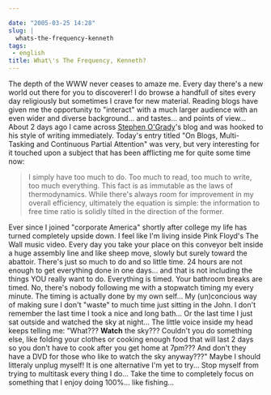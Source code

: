 ```yaml
---

date: "2005-03-25 14:28"
slug: |
  whats-the-frequency-kenneth
tags:
 - english
title: What\'s The Frequency, Kenneth?
---
```


The depth of the WWW never ceases to amaze me. Every day there's a new
world out there for you to discoverer! I do browse a handfull of sites
every day religiously but sometimes I crave for new material. Reading
blogs have given me the opportunity to "interact" with a much larger
audience with an even wider and diverse background... and tastes... and
points of view... About 2 days ago I came across [Stephen
O'Grady](http://www.redmonk.com/sogrady/)\'s blog and was hooked to his
style of writing immediately. Today\'s entry titled "On Blogs,
Multi-Tasking and Continuous Partial Attention" was very, but very
interesting for it touched upon a subject that has been afflicting me
for quite some time now:

> I simply have too much to do. Too much to read, too much to write, too
> much everything. This fact is as immutable as the laws of
> thermodynamics. While there's always room for improvement in my
> overall efficiency, ultimately the equation is simple: the information
> to free time ratio is solidly tilted in the direction of the former.

Ever since I joined "corporate America" shortly after college my life
has turned completely upside down. I feel like I'm living inside Pink
Floyd's The Wall music video. Every day you take your place on this
conveyor belt inside a huge assembly line and like sheep move, slowly
but surely toward the abattoir. There's just so much to do and so little
time. 24 hours are not enough to get everything done in one days... and
that is not including the things YOU really want to do. Everything is
timed. Your bathroom breaks are timed. No, there's nobody following me
with a stopwatch timing my every minute. The timing is actually done by
my own self... My (un)concious way of making sure I don't "waste" to
much time just sitting in the John. I don't remember the last time I
took a nice and long bath... Or the last time I just sat outside and
watched the sky at night... The little voice inside my head keeps
telling me: "What??? **Watch** the sky??? Couldn't you do something
else, like folding your clothes or cooking enough food that will last 2
days so you don't have to cook after you get home at 7pm??? And don't
they have a DVD for those who like to watch the sky anyway???" Maybe I
should litteraly unplug myself! It is one alternative I'm yet to try...
Stop myself from trying to multitask every thing I do... Take the time
to completely focus on something that I enjoy doing 100%... like
fishing...
